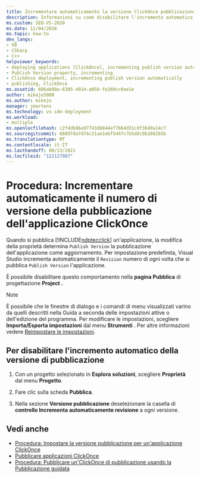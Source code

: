 ```yaml
---
title: Incrementare automaticamente la versione ClickOnce pubblicazione
description: Informazioni su come disabilitare l'incremento automatico del numero di revisione per l ClickOnce appliazione usando Visual Studio.
ms.custom: SEO-VS-2020
ms.date: 11/04/2016
ms.topic: how-to
dev_langs:
- VB
- CSharp
- C++
helpviewer_keywords:
- deploying applications [ClickOnce], incrementing publish version automatically
- Publish Version property, incrementing
- ClickOnce deployment, incrementing publish version automatically
- publishing, ClickOnce
ms.assetid: 686ab88a-6305-4914-a05b-fe269cc0ae1e
author: mikejo5000
ms.author: mikejo
manager: jmartens
ms.technology: vs-ide-deployment
ms.workload:
- multiple
ms.openlocfilehash: c2f4db86a97743d8844ef7664d31cdf3649a14c7
ms.sourcegitcommit: 68897da7d74c31ae1ebf5d47c7b5ddc9b108265b
ms.translationtype: MT
ms.contentlocale: it-IT
ms.lasthandoff: 08/13/2021
ms.locfileid: "122127987"
---
```

# <a name="how-to-automatically-increment-the-clickonce-publish-version"></a>Procedura: Incrementare automaticamente il numero di versione della pubblicazione dell'applicazione ClickOnce

Quando si pubblica [!INCLUDE[ndptecclick](../deployment/includes/ndptecclick_md.md)] un'applicazione, la modifica della proprietà determina `Publish Version` la pubblicazione dell'applicazione come aggiornamento. Per impostazione predefinita, Visual Studio incrementa automaticamente il `Revision` numero di ogni volta che si pubblica `Publish Version` l'applicazione.

È possibile disabilitare questo comportamento nella **pagina Pubblica** di progettazione **Project .**

> [!NOTE]
> È possibile che le finestre di dialogo e i comandi di menu visualizzati varino da quelli descritti nella Guida a seconda delle impostazioni attive o dell'edizione del programma. Per modificare le impostazioni, scegliere **Importa/Esporta impostazioni** dal menu **Strumenti** . Per altre informazioni vedere [Reimpostare le impostazioni](../ide/environment-settings.md#reset-settings).

## <a name="to-disable-automatically-incrementing-the-publish-version"></a>Per disabilitare l'incremento automatico della versione di pubblicazione

1. Con un progetto selezionato in **Esplora soluzioni**, scegliere **Proprietà** dal menu **Progetto**.

2. Fare clic sulla scheda **Pubblica**.

3. Nella sezione **Versione pubblicazione** deselezionare la casella di **controllo Incrementa automaticamente revisione** a ogni versione.

## <a name="see-also"></a>Vedi anche

- [Procedura: Impostare la versione pubblicazione per un'applicazione ClickOnce](../deployment/how-to-set-the-clickonce-publish-version.md)
- [Pubblicare applicazioni ClickOnce](../deployment/publishing-clickonce-applications.md)
- [Procedura: Pubblicare un'ClickOnce di pubblicazione usando la Pubblicazione guidata](../deployment/how-to-publish-a-clickonce-application-using-the-publish-wizard.md)